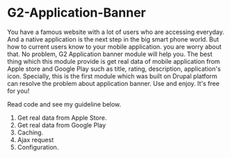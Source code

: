 # G2-Application-Banner
You have a famous website with a lot of users who are accessing everyday. 
And a native application is the next step in the big smart phone world. 
But how to current users know to your mobile application. you are worry about that.
No problem, G2 Application banner module will help you.
The best thing which this module provide is get real data of mobile application from Apple store and Google Play  such as title, rating, description, application's icon. 
Specially, this is the first module which was built on Drupal platform can resolve the problem about application banner.
Use and enjoy. It's free for you!

Read code and see my guideline below.
1. Get real data from Apple Store.
2. Get real data from Google Play
3. Caching.
4. Ajax request
5. Configuration.
